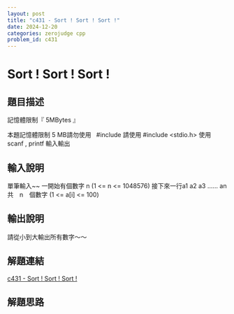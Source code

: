 ```yaml
---
layout: post
title: "c431 - Sort ! Sort ! Sort !"
date: 2024-12-20
categories: zerojudge cpp
problem_id: c431
---
```


# Sort ! Sort ! Sort !

## 題目描述

記憶體限制『 5MBytes 』

本題記憶體限制 5 MB請勿使用   #include <iostream>請使用 #include <stdio.h> 使用 scanf , printf 輸入輸出

## 輸入說明

單筆輸入~~
一開始有個數字 n (1 <= n <= 1048576)
接下來一行a1 a2 a3 ...... an共　n　個數字
(1 <= a[i] <= 100)

## 輸出說明

請從小到大輸出所有數字～～

## 解題連結

[c431 - Sort ! Sort ! Sort !](https://zerojudge.tw/ShowProblem?problemid=c431)

## 解題思路

